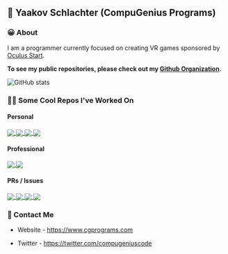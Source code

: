 ## 👋 Yaakov Schlachter (CompuGenius Programs)

### 😀 About
I am a programmer currently focused on creating VR games sponsored by [Oculus Start](https://www.oculus.com).

**To see my public repositories, please check out my [Github Organization](https://github.com/CompuGenius-Programs).**

![GitHub stats](https://github-readme-stats.vercel.app/api?username=compugenius&hide=stars&count_private=true&show_icons=true&theme=algolia)

### 👨‍💻 Some Cool Repos I've Worked On
#### Personal
<a href="https://github.com/CompuGenius-Programs/SudoCopilot">
  <img align="center" src="https://github-readme-stats.vercel.app/api/pin/?username=compugenius-programs&repo=sudocopilot&show_owner=true&theme=algolia" />
</a>
<a href="https://github.com/CompuGenius-Programs/auto-ktane">
  <img align="center" src="https://github-readme-stats.vercel.app/api/pin/?username=compugenius-programs&repo=auto-ktane&show_owner=true&theme=algolia" />
</a>
<a href="https://github.com/CompuGenius-Programs/Tic-Tac-Toe-AI">
  <img align="center" src="https://github-readme-stats.vercel.app/api/pin/?username=compugenius-programs&repo=tic-tac-toe-ai&show_owner=true&theme=algolia" />
</a>
<a href="https://github.com/CompuGenius-Programs/CGPrograms-Bot">
  <img align="center" src="https://github-readme-stats.vercel.app/api/pin/?username=compugenius-programs&repo=cgprograms-bot&show_owner=true&theme=algolia" />
</a>

#### Professional
<a href="https://github.com/CompuGenius-Programs/Collapsus-V2">
  <img align="center" src="https://github-readme-stats.vercel.app/api/pin/?username=compugenius-programs&repo=collapsus-v2&show_owner=true&theme=algolia" />
</a>
<a href="https://github.com/CompuGenius-Programs/VRIF-Bot">
  <img align="center" src="https://github-readme-stats.vercel.app/api/pin/?username=compugenius-programs&repo=vrif-bot&show_owner=true&theme=algolia" />
</a>

#### PRs / Issues
<a href="https://github.com/Unity-Technologies/ml-agents">
  <img align="center" src="https://github-readme-stats.vercel.app/api/pin/?username=unity-technologies&repo=ml-agents&show_owner=true&theme=algolia" />
</a>
<a href="https://github.com/upptime/upptime">
  <img align="center" src="https://github-readme-stats.vercel.app/api/pin/?username=upptime&repo=upptime&show_owner=true&theme=algolia" />
</a>
<a href="https://github.com/pycord-development/pycord">
  <img align="center" src="https://github-readme-stats.vercel.app/api/pin/?username=pycord-development&repo=pycord&show_owner=true&theme=algolia" />
</a>
<a href="https://github.com/kosherjava/zmanim">
  <img align="center" src="https://github-readme-stats.vercel.app/api/pin/?username=kosherjava&repo=zmanim&show_owner=true&theme=algolia" />
</a>


### 📧 Contact Me

- Website - https://www.cgprograms.com

- Twitter - https://twitter.com/compugeniuscode
